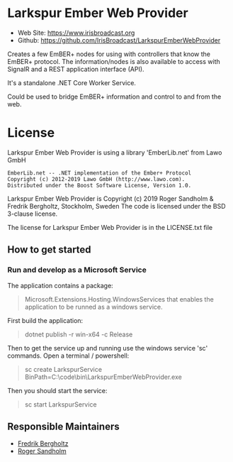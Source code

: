 Larkspur Ember Web Provider
=========================================================

* Web Site: https://www.irisbroadcast.org
* Github: https://github.com/IrisBroadcast/LarkspurEmberWebProvider

Creates a few EmBER+ nodes for using with controllers that know
the EmBER+ protocol. The information/nodes is also available to
access with SignalR and a REST application interface (API).

It's a standalone .NET Core Worker Service.

Could be used to bridge EmBER+ information and control to and from
the web.


License
=======
Larkspur Ember Web Provider is using a library 'EmberLib.net' from Lawo GmbH
```
EmberLib.net -- .NET implementation of the Ember+ Protocol
Copyright (c) 2012-2019 Lawo GmbH (http://www.lawo.com).
Distributed under the Boost Software License, Version 1.0.
```

Larkspur Ember Web Provider is Copyright (c) 2019 Roger Sandholm & Fredrik Bergholtz, Stockholm, Sweden
The code is licensed under the BSD 3-clause license.

The license for Larkspur Ember Web Provider is in the LICENSE.txt file

## How to get started

### Run and develop as a Microsoft Service
The application contains a package:
> Microsoft.Extensions.Hosting.WindowsServices
that enables the application to be runned as a windows service.

First build the application:
> dotnet publish -r win-x64 -c Release

Then to get the service up and running use the windows service 'sc' commands.
Open a terminal / powershell:
> sc create LarkspurService BinPath=C:\code\bin\LarkspurEmberWebProvider.exe

Then you should start the service:
> sc start LarkspurService

## Responsible Maintainers
- [Fredrik Bergholtz](https://github.com/freber???)
- [Roger Sandholm](https://github.com/Roog)